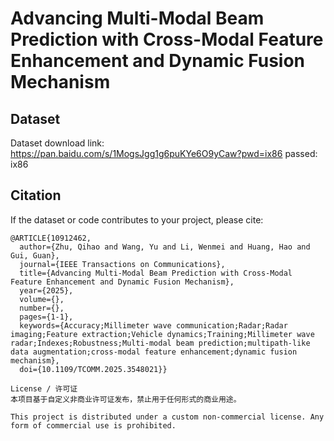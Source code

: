 # Advancing Multi-Modal Beam Prediction with Cross-Modal Feature Enhancement and Dynamic Fusion Mechanism

## Dataset

Dataset download link: https://pan.baidu.com/s/1MogsJgg1g6puKYe6O9yCaw?pwd=ix86 passed: ix86 

## Citation

If the dataset or code contributes to your project, please cite:

```plaintext
@ARTICLE{10912462,
  author={Zhu, Qihao and Wang, Yu and Li, Wenmei and Huang, Hao and Gui, Guan},
  journal={IEEE Transactions on Communications}, 
  title={Advancing Multi-Modal Beam Prediction with Cross-Modal Feature Enhancement and Dynamic Fusion Mechanism}, 
  year={2025},
  volume={},
  number={},
  pages={1-1},
  keywords={Accuracy;Millimeter wave communication;Radar;Radar imaging;Feature extraction;Vehicle dynamics;Training;Millimeter wave radar;Indexes;Robustness;Multi-modal beam prediction;multipath-like data augmentation;cross-modal feature enhancement;dynamic fusion mechanism},
  doi={10.1109/TCOMM.2025.3548021}}

License / 许可证
本项目基于自定义非商业许可证发布，禁止用于任何形式的商业用途。

This project is distributed under a custom non-commercial license. Any form of commercial use is prohibited.
